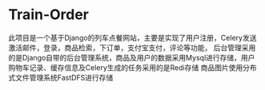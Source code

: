 # Train-Order
此项目是一个基于Django的列车点餐网站，主要是实现了用户注册，Celery发送激活邮件，登录，商品检索，下订单，支付宝支付，评论等功能，
后台管理采用的是Django自带的后台管理系统，商品及用户的数据采用Mysql进行存储，用户购物车记录、缓存信息及Celery生成的任务采用的是Redi存储
商品图片使用分布式文件管理系统FastDFS进行存储
